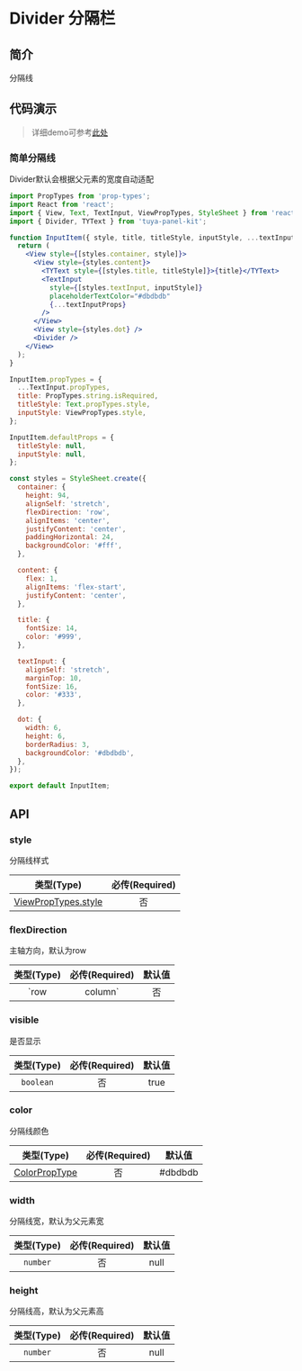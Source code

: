 # Divider 分隔栏

<a name="e05dce83"></a>
## 简介

分隔线


<a name="da441097"></a>
## 代码演示

> 详细demo可参考[此处](https://github.com/TuyaInc/tuya-panel-kit/tree/master/example/src/scenes)

<a name="91b287a7"></a>
### 简单分隔线

Divider默认会根据父元素的宽度自动适配

```jsx
import PropTypes from 'prop-types';
import React from 'react';
import { View, Text, TextInput, ViewPropTypes, StyleSheet } from 'react-native';
import { Divider, TYText } from 'tuya-panel-kit';

function InputItem({ style, title, titleStyle, inputStyle, ...textInputProps }) {
  return (
    <View style={[styles.container, style]}>
      <View style={styles.content}>
        <TYText style={[styles.title, titleStyle]}>{title}</TYText>
        <TextInput
          style={[styles.textInput, inputStyle]}
          placeholderTextColor="#dbdbdb"
          {...textInputProps}
        />
      </View>
      <View style={styles.dot} />
      <Divider />
    </View>
  );
}

InputItem.propTypes = {
  ...TextInput.propTypes,
  title: PropTypes.string.isRequired,
  titleStyle: Text.propTypes.style,
  inputStyle: ViewPropTypes.style,
};

InputItem.defaultProps = {
  titleStyle: null,
  inputStyle: null,
};

const styles = StyleSheet.create({
  container: {
    height: 94,
    alignSelf: 'stretch',
    flexDirection: 'row',
    alignItems: 'center',
    justifyContent: 'center',
    paddingHorizontal: 24,
    backgroundColor: '#fff',
  },

  content: {
    flex: 1,
    alignItems: 'flex-start',
    justifyContent: 'center',
  },

  title: {
    fontSize: 14,
    color: '#999',
  },

  textInput: {
    alignSelf: 'stretch',
    marginTop: 10,
    fontSize: 16,
    color: '#333',
  },

  dot: {
    width: 6,
    height: 6,
    borderRadius: 3,
    backgroundColor: '#dbdbdb',
  },
});

export default InputItem;
```

<a name="API"></a>
## API

<a name="style"></a>
### style

分隔线样式

| 类型(Type) | 必传(Required) |
| :---: | :---: |
| [ViewPropTypes.style](https://facebook.github.io/react-native/docs/style) | 否 |

<a name="flexDirection"></a>
### flexDirection

主轴方向，默认为row

| 类型(Type) | 必传(Required) | 默认值 |
| :---: | :---: | :---: |
| `row | column` | 否 | row |

<a name="visible"></a>
### visible

是否显示

| 类型(Type) | 必传(Required) | 默认值 |
| :---: | :---: | :---: |
| `boolean` | 否 | true |

<a name="color"></a>
### color

分隔线颜色

| 类型(Type) | 必传(Required) | 默认值 |
| :---: | :---: | :---: |
| [ColorPropType](https://facebook.github.io/react-native/docs/colors) | 否 | #dbdbdb |

<a name="width"></a>
### width

分隔线宽，默认为父元素宽

| 类型(Type) | 必传(Required) | 默认值 |
| :---: | :---: | :---: |
| `number` | 否 | null |

<a name="height"></a>
### height

分隔线高，默认为父元素高

| 类型(Type) | 必传(Required) | 默认值 |
| :---: | :---: | :---: |
| `number` | 否 | null |
